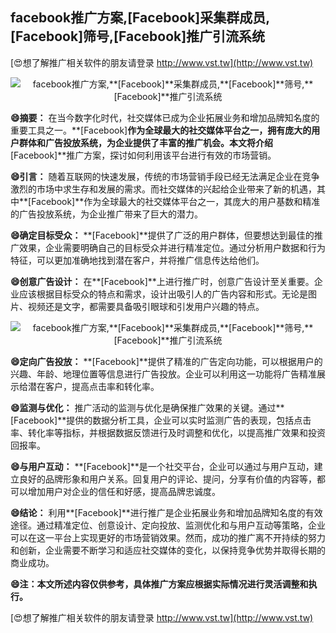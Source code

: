 ## **facebook推广方案,**[Facebook]**采集群成员,**[Facebook]**筛号,**[Facebook]**推广引流系统**

[😍想了解推广相关软件的朋友请登录 http://www.vst.tw](http://www.vst.tw)

 <center><img src="https://vst.tw/MP4/tuiguang/png/1.png" alt="facebook推广方案,**[Facebook]**采集群成员,**[Facebook]**筛号,**[Facebook]**推广引流系统"></center>

**😄摘要：**
在当今数字化时代，社交媒体已成为企业拓展业务和增加品牌知名度的重要工具之一。**[Facebook]**作为全球最大的社交媒体平台之一，拥有庞大的用户群体和广告投放系统，为企业提供了丰富的推广机会。本文将介绍**[Facebook]**推广方案，探讨如何利用该平台进行有效的市场营销。

**😄引言：**
随着互联网的快速发展，传统的市场营销手段已经无法满足企业在竞争激烈的市场中求生存和发展的需求。而社交媒体的兴起给企业带来了新的机遇，其中**[Facebook]**作为全球最大的社交媒体平台之一，其庞大的用户基数和精准的广告投放系统，为企业推广带来了巨大的潜力。

**😄确定目标受众：**
**[Facebook]**提供了广泛的用户群体，但要想达到最佳的推广效果，企业需要明确自己的目标受众并进行精准定位。通过分析用户数据和行为特征，可以更加准确地找到潜在客户，并将推广信息传达给他们。

**😄创意广告设计：**
在**[Facebook]**上进行推广时，创意广告设计至关重要。企业应该根据目标受众的特点和需求，设计出吸引人的广告内容和形式。无论是图片、视频还是文字，都需要具备吸引眼球和引发用户兴趣的特点。

 <center><img src="https://vst.tw/MP4/tuiguang/png/8.png" alt="facebook推广方案,**[Facebook]**采集群成员,**[Facebook]**筛号,**[Facebook]**推广引流系统"></center>

**😄定向广告投放：**
**[Facebook]**提供了精准的广告定向功能，可以根据用户的兴趣、年龄、地理位置等信息进行广告投放。企业可以利用这一功能将广告精准展示给潜在客户，提高点击率和转化率。

**😄监测与优化：**
推广活动的监测与优化是确保推广效果的关键。通过**[Facebook]**提供的数据分析工具，企业可以实时监测广告的表现，包括点击率、转化率等指标，并根据数据反馈进行及时调整和优化，以提高推广效果和投资回报率。

**😄与用户互动：**
**[Facebook]**是一个社交平台，企业可以通过与用户互动，建立良好的品牌形象和用户关系。回复用户的评论、提问，分享有价值的内容等，都可以增加用户对企业的信任和好感，提高品牌忠诚度。

**😄结论：**
利用**[Facebook]**进行推广是企业拓展业务和增加品牌知名度的有效途径。通过精准定位、创意设计、定向投放、监测优化和与用户互动等策略，企业可以在这一平台上实现更好的市场营销效果。然而，成功的推广离不开持续的努力和创新，企业需要不断学习和适应社交媒体的变化，以保持竞争优势并取得长期的商业成功。

**😄注：本文所述内容仅供参考，具体推广方案应根据实际情况进行灵活调整和执行。**

[😍想了解推广相关软件的朋友请登录 http://www.vst.tw](http://www.vst.tw)



